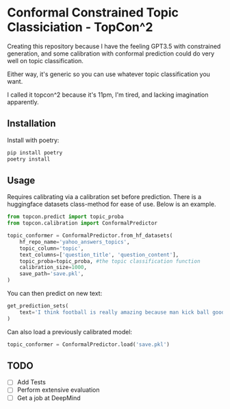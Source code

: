 # Conformal Constrained Topic Classiciation - TopCon^2

Creating this repository because I have the feeling GPT3.5 with constrained generation, and some calibration with conformal prediction could do very well on topic classification.

Either way, it's generic so you can use whatever topic classification you want.

I called it topcon^2 because it's 11pm, I'm tired, and lacking imagination apparently.

## Installation

Install with poetry:

```bash
pip install poetry
poetry install
```

## Usage

Requires calibrating via a calibration set before prediction. There is a huggingface datasets class-method for ease of use. Below is an example.

```python
from topcon.predict import topic_proba
from topcon.calibration import ConformalPredictor

topic_conformer = ConformalPredictor.from_hf_datasets(
    hf_repo_name='yahoo_answers_topics',
    topic_column='topic',
    text_columns=['question_title', 'question_content'],
    topic_proba=topic_proba, #the topic classification function
    calibration_size=1000,
    save_path='save.pkl',
)
```

You can then predict on new text:

```python
get_prediction_sets(
    text='I think football is really amazing because man kick ball good',
)
```

Can also load a previously calibrated model:

```python
topic_conformer = ConformalPredictor.load('save.pkl')
```

## TODO

- [ ] Add Tests
- [ ] Perform extensive evaluation
- [ ] Get a job at DeepMind
